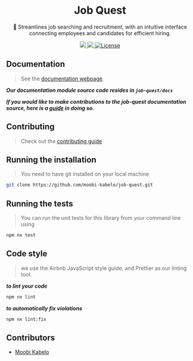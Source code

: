 <div align="center">
  <h1>Job Quest</h1>
</div>
<p align="center">
🚀 Streamlines job searching and recruitment, with an intuitive interface connecting employees and candidates for efficient hiring.
</p>

<p align="center">
  <a href="https://github.com/moobi-kabelo/job-quest/actions/workflows/nx-cloud.yml">
    <img src="https://github.com/moobi-kabelo/job-quest/actions/workflows/nx-cloud.yml/badge.svg?branch=main"/>
  </a>
  <a href="">
    <img src="https://img.shields.io/github/repo-size/moobi-kabelo/job-quest"/>
  </a>
   <a href="https://github.com/moobi-kabelo/job-quest/blob/main/package.json">
    <img src="https://img.shields.io/npm/l/job-quest-sdk.svg" alt="License" />
  </a>
  <br>
</p>

## Documentation

> See the [documentation webpage](#).

**_Our documentation module source code resides in `job-quest/docs`_**

**_If you would like to make contributions to the job-quest documentation source, here is a [guide](https://github.com/moobi-kabelo/job-quest/blob/main/CONTRIBUTING.md) in doing so._**

## Contributing

> Check out the [contributing guide](CONTRIBUTING.md)

## Running the installation

> You need to have git installed on your local machine

```sh
git clone https://github.com/moobi-kabelo/job-quest.git
```

## Running the tests

> You can run the unit tests for this library from your command line using

```sh
npm nx test
```

## Code style

> we use the Airbnb JavaScript style guide, and Prettier as our linting tool.

**_to lint your code_**

```sh
npm nx lint
```

**_to automatically fix violations_**

```sh
npm nx lint:fix
```

## Contributors

- [Moobi Kabelo](https://github.com/moobi-kabelo)
